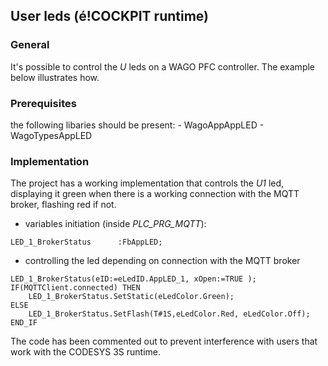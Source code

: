 ## User leds (é!COCKPIT runtime)

### __General__

It's possible to control the *U* leds on a WAGO PFC controller. The example below illustrates how.

### __Prerequisites__
the following libaries should be present:
    - WagoAppAppLED
    - WagoTypesAppLED

### __Implementation__
The project has a working implementation that controls the *U1* led, displaying it green when there is a working connection with the MQTT broker, flashing red if not.

- variables initiation (inside *PLC_PRG_MQTT*):
```
LED_1_BrokerStatus		:FbAppLED;
```

- controlling the led depending on connection with the MQTT broker
```
LED_1_BrokerStatus(eID:=eLedID.AppLED_1, xOpen:=TRUE );
IF(MQTTClient.connected) THEN
	LED_1_BrokerStatus.SetStatic(eLedColor.Green);
ELSE
	LED_1_BrokerStatus.SetFlash(T#1S,eLedColor.Red, eLedColor.Off);  
END_IF 
```
The code has been commented out to prevent interference with users that work with the CODESYS 3S runtime.
